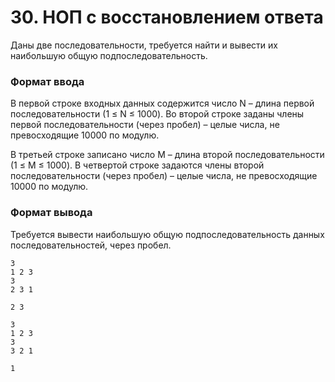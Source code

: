 # 30. НОП с восстановлением ответа

Даны две последовательности, требуется найти и вывести их наибольшую общую подпоследовательность.

### Формат ввода

В первой строке входных данных содержится число N – длина первой последовательности (1 ≤ N ≤ 1000). Во второй строке заданы члены первой последовательности (через пробел) – целые числа, не превосходящие 10000 по модулю.

В третьей строке записано число M – длина второй последовательности (1 ≤ M ≤ 1000). В четвертой строке задаются члены второй последовательности (через пробел) – целые числа, не превосходящие 10000 по модулю.

### Формат вывода

Требуется вывести наибольшую общую подпоследовательность данных последовательностей, через пробел.

```text
3
1 2 3
3 
2 3 1
```

```text
2 3
```

```text
3
1 2 3
3 
3 2 1
```

```text
1
```